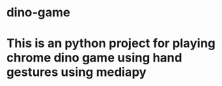 # dino-game
# This is an python project for playing chrome dino game using hand gestures using mediapy






